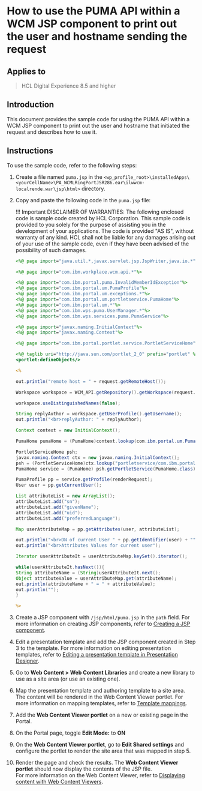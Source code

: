# How to use the PUMA API within a WCM JSP component to print out the user and hostname sending the request

## Applies to

> HCL Digital Experience 8.5 and higher

## Introduction

This document provides the sample code for using the PUMA API within a WCM JSP component to print out the user and hostname that initiated the request and describes how to use it.

## Instructions

To use the sample code, refer to the following steps:

1. Create a file named `puma.jsp` in the `<wp_profile_root>\installedApps\<yourCellName>\PA_WCMLRingPortJSR286.ear\ilwwcm-localrende.war\jsp\html>` directory.

2. Copy and paste the following code in the `puma.jsp` file:

    !!! Important
        DISCLAIMER OF WARRANTIES:
        The following enclosed code is sample code created by HCL Corporation. This sample code is provided to you solely for the purpose of assisting you in the development of your applications. The code is provided "AS IS", without warranty of any kind. HCL shall not be liable for any damages arising out of your use of the sample code, even if they have been advised of the possibility of such damages.

    ```jsp
    <%@ page import="java.util.*,javax.servlet.jsp.JspWriter,java.io.*"%>

    <%@ page import="com.ibm.workplace.wcm.api.*"%>

    <%@ page import="com.ibm.portal.puma.InvalidMemberIdException"%>
    <%@ page import="com.ibm.portal.um.PumaProfile"%>
    <%@ page import="com.ibm.portal.um.exceptions.*"%>
    <%@ page import="com.ibm.portal.um.portletservice.PumaHome"%>
    <%@ page import="com.ibm.portal.um.*"%>
    <%@ page import="com.ibm.wps.puma.UserManager.*"%>
    <%@ page import="com.ibm.wps.services.puma.PumaService"%>

    <%@ page import="javax.naming.InitialContext"%>
    <%@ page import="javax.naming.Context"%>

    <%@ page import="com.ibm.portal.portlet.service.PortletServiceHome"%>

    <%@ taglib uri="http://java.sun.com/portlet_2_0" prefix="portlet" %>
    <portlet:defineObjects/>

    <%

    out.println("remote host = " + request.getRemoteHost());

    Workspace workspace = WCM_API.getRepository().getWorkspace(request.getUserPrincipal());

    workspace.useDistinguishedNames(false);

    String replyAuthor = workspace.getUserProfile().getUsername();
    out.println("<br>replyAuthor: " + replyAuthor);

    Context context = new InitialContext();

    PumaHome pumaHome = (PumaHome)context.lookup(com.ibm.portal.um.PumaHome.JNDI_NAME);

    PortletServiceHome psh;
    javax.naming.Context ctx = new javax.naming.InitialContext();
    psh = (PortletServiceHome)ctx.lookup("portletservice/com.ibm.portal.um.portletservice.PumaHome");
    PumaHome service = (PumaHome) psh.getPortletService(PumaHome.class);

    PumaProfile pp = service.getProfile(renderRequest);
    User user = pp.getCurrentUser();

    List attributeList = new ArrayList();
    attributeList.add("sn");
    attributeList.add("givenName");
    attributeList.add("uid");
    attributeList.add("preferredLanguage");

    Map userAttributeMap = pp.getAttributes(user, attributeList);

    out.println("<br>DN of current User " + pp.getIdentifier(user) + "");
    out.println("<br>Attributes Values for current user");

    Iterator userAttributeIt = userAttributeMap.keySet().iterator();

    while(userAttributeIt.hasNext()){
    String attributeName = (String)userAttributeIt.next();
    Object attributeValue = userAttributeMap.get(attributeName);
    out.println(attributeName + " = " + attributeValue);
    out.println("");
    }

    %>
    ```

3. Create a JSP component with `/jsp/html/puma.jsp` in the `path` field. For more information on creating JSP components, refer to [Creating a JSP component](../../../manage_content/wcm_authoring/authoring_portlet/content_management_artifacts/elements/jsp_element/wcm_dev_elements_jsp_creating.md).

4. Edit a presentation template and add the JSP component created in Step 3 to the template. For more information on editing presentation templates, refer to [Editing a presentation template in Presentation Designer](../../../manage_content/wcm_authoring/presentation_designer/usage/edit_presentation_template.md).

5. Go to **Web Content > Web Content Libraries** and create a new library to use as a site area (or use an existing one).

6. Map the presentation template and authoring template to a site area. The content will be rendered in the Web Content Viewer portlet. For more information on mapping templates, refer to [Template mappings](../../../build_sites/create_sites/create_reusable_assets/wcm_cms_template_maps.md).

7. Add the **Web Content Viewer portlet** on a new or existing page in the Portal.

8. On the Portal page, toggle **Edit Mode:** to **ON**

9. On the **Web Content Viewer portlet**, go to **Edit Shared settings** and configure the portlet to render the site area that was mapped in step 5.

10. Render the page and check the results. The **Web Content Viewer portlet** should now display the contents of the JSP file.  
    For more information on the Web Content Viewer, refer to [Displaying content with Web Content Viewers](../../../manage_content/wcm_delivery/deliver_webcontent_on_dx/displaying_content/index.md).
